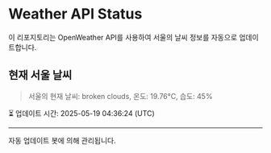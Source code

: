 
# Weather API Status

이 리포지토리는 OpenWeather API를 사용하여 서울의 날씨 정보를 자동으로 업데이트합니다.

## 현재 서울 날씨
> 서울의 현재 날씨: broken clouds, 온도: 19.76°C, 습도: 45%

⏳ 업데이트 시간: 2025-05-19 04:36:24 (UTC)

---
자동 업데이트 봇에 의해 관리됩니다.
